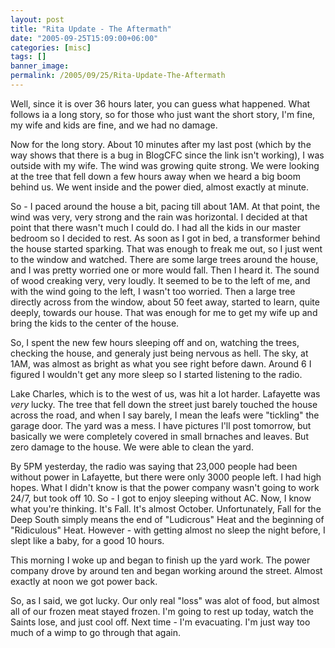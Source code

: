```yaml
---
layout: post
title: "Rita Update - The Aftermath"
date: "2005-09-25T15:09:00+06:00"
categories: [misc]
tags: []
banner_image: 
permalink: /2005/09/25/Rita-Update-The-Aftermath
---
```


Well, since it is over 36 hours later, you can guess what happened. What follows ia a long story, so for those who just want the short story, I'm fine, my wife and kids are fine, and we had no damage. 

Now for the long story. About 10 minutes after my last post (which by the way shows that there is a bug in BlogCFC since the link isn't working), I was outside with my wife. The wind was growing quite strong. We were looking at the tree that fell down  a few hours away when we heard a big boom behind us. We went inside and the power died, almost exactly at minute.

So - I paced around the house a bit, pacing till about 1AM. At that point, the wind was very, very strong and the rain was horizontal. I decided at that point that there wasn't much I could do. I had all the kids in our master bedroom so I decided to rest. As soon as I got in bed, a transformer behind the house started sparking. That was enough to freak me out, so I just went to the window and watched. There are some large trees around the house, and I was pretty worried one or more would fall. Then I heard it. The sound of wood creaking very, very loudly. It seemed to be to the left of me, and with the wind going to the left, I wasn't too worried. Then a large tree directly across from the window, about 50 feet away, started to learn, quite deeply, towards our house. That was enough for me to get my wife up and bring the kids to the center of the house.

So, I spent the new few hours sleeping off and on, watching the trees, checking the house, and generaly just being nervous as hell. The sky, at 1AM, was almost as bright as what you see right before dawn. Around 6 I figured I wouldn't get any more sleep so I started listening to the radio. 

Lake Charles, which is to the west of us, was hit a lot harder. Lafayette was <i>very</i> lucky. The tree that fell down the street just barely touched the house across the road, and when I say barely, I mean the leafs were "tickling" the garage door. The yard was a mess. I have pictures I'll post tomorrow, but basically we were completely covered in small brnaches and leaves. But zero damage to the house. We were able to clean the yard. 

By 5PM yesterday, the radio was saying that 23,000 people had been without power in Lafayette, but there were only 3000 people left. I had high hopes. What I didn't know is that the  power company wasn't going to work 24/7, but took off 10. So - I got to enjoy sleeping without AC. Now, I know what you're thinking. It's Fall. It's almost October. Unfortunately, Fall for the Deep South simply means the end of "Ludicrous" Heat and the beginning of "Ridiculous" Heat. However - with getting almost no sleep the night before, I slept like a baby, for a good 10 hours.

This morning I woke up and began to finish up the yard work. The power company drove by around ten and began working around the street. Almost exactly at noon we got power back.

So, as I said, we got lucky. Our only real "loss" was alot of food, but almost all of our frozen meat stayed frozen. I'm going to rest up today, watch the Saints lose, and just cool off. Next time - I'm evacuating. I'm just way too much of a wimp to go through that again.